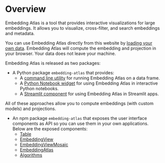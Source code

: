 # Overview

Embedding Atlas is a tool that provides interactive visualizations for large embeddings. It allows you to visualize, cross-filter, and search embeddings and metadata.

You can use Embedding Atlas directly from this website by [loading your own data](https://apple.github.io/embedding-atlas/upload/). Embedding Atlas will compute the embedding and projection in your browser. Your data does not leave your machine.

Embedding Atlas is released as two packages:

- A Python package `embedding-atlas` that provides:
  - A [command line utility](./tool.md) for running Embedding Atlas on a data frame.
  - A [Python Notebook widget](./widget.md) for using Embedding Atlas in interactive Python notebooks.
  - A [Streamlit component](./streamlit.md) for using Embedding Atlas in Streamlit apps.

All of these approaches allow you to compute embeddings (with custom models) and projections.

- An npm package `embedding-atlas` that exposes the user interface components as API so you can use them in your own applications. Below are the exposed components:
  - [Table](./table.md)
  - [EmbeddingView](./embedding-view.md)
  - [EmbeddingViewMosaic](./embedding-view-mosaic.md)
  - [EmbeddingAtlas](./embedding-atlas.md)
  - [Algorithms](./algorithms.md)
